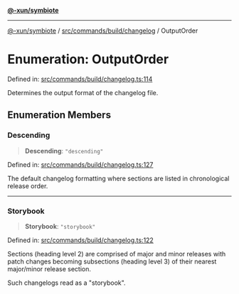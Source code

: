 [**@-xun/symbiote**](../../../../../README.md)

***

[@-xun/symbiote](../../../../../README.md) / [src/commands/build/changelog](../README.md) / OutputOrder

# Enumeration: OutputOrder

Defined in: [src/commands/build/changelog.ts:114](https://github.com/Xunnamius/symbiote/blob/5a6b8fdd6bad1753f065e8a0fabc20b629cd4120/src/commands/build/changelog.ts#L114)

Determines the output format of the changelog file.

## Enumeration Members

### Descending

> **Descending**: `"descending"`

Defined in: [src/commands/build/changelog.ts:127](https://github.com/Xunnamius/symbiote/blob/5a6b8fdd6bad1753f065e8a0fabc20b629cd4120/src/commands/build/changelog.ts#L127)

The default changelog formatting where sections are listed in chronological
release order.

***

### Storybook

> **Storybook**: `"storybook"`

Defined in: [src/commands/build/changelog.ts:122](https://github.com/Xunnamius/symbiote/blob/5a6b8fdd6bad1753f065e8a0fabc20b629cd4120/src/commands/build/changelog.ts#L122)

Sections (heading level 2) are comprised of major and minor releases with
patch changes becoming subsections (heading level 3) of their nearest
major/minor release section.

Such changelogs read as a "storybook".
